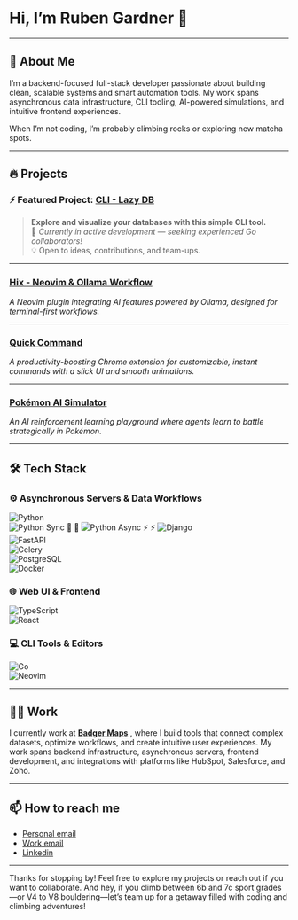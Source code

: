 # Hi, I’m Ruben Gardner 👋
---

## 🚀 About Me

I’m a backend-focused full-stack developer passionate about building clean, scalable systems and smart automation tools. My work spans asynchronous data infrastructure, CLI tooling, AI-powered simulations, and intuitive frontend experiences.  

When I’m not coding, I’m probably climbing rocks or exploring new matcha spots.

---

## 🔥 Projects

### ⚡️ Featured Project: [CLI - Lazy DB](https://github.com/rubengardner/lazy-database)  
> **Explore and visualize your databases with this simple CLI tool.**  
> 🚧 _Currently in active development — seeking experienced Go collaborators!_  
> 💡 Open to ideas, contributions, and team-ups.

--- 

### [Hix -  Neovim & Ollama Workflow](https://github.com/rubengardner/neovim-ollama)  
*A Neovim plugin integrating AI features powered by Ollama, designed for terminal-first workflows.*  

---

### [Quick Command](https://github.com/rubengardner/quick-command)  
*A productivity-boosting Chrome extension for customizable, instant commands with a slick UI and smooth animations.*  

---

### [Pokémon AI Simulator](https://github.com/rubengardner/pokemon-ai-simulator)  
*An AI reinforcement learning playground where agents learn to battle strategically in Pokémon.*  

---

## 🛠️ Tech Stack

### ⚙️ Asynchronous Servers & Data Workflows  
![Python](https://img.shields.io/badge/Python-3776AB?style=for-the-badge&logo=python&logoColor=white)  
![Python Sync 🔄](https://img.shields.io/badge/Python_Sync-%233776AB?style=for-the-badge&logo=python&logoColor=white&labelColor=000000) 🔄
![Python Async ⚡](https://img.shields.io/badge/Python_Async-%233776AB?style=for-the-badge&logo=python&logoColor=white&labelColor=000000) ⚡
![Django](https://img.shields.io/badge/Django-092E20?style=for-the-badge&logo=django&logoColor=white)  
![FastAPI](https://img.shields.io/badge/FastAPI-009688?style=for-the-badge)  
![Celery](https://img.shields.io/badge/Celery-389B43?style=for-the-badge)  
![PostgreSQL](https://img.shields.io/badge/PostgreSQL-4169E1?style=for-the-badge&logo=postgresql&logoColor=white)  
![Docker](https://img.shields.io/badge/Docker-2496ED?style=for-the-badge&logo=docker&logoColor=white)  

### 🌐 Web UI & Frontend  
![TypeScript](https://img.shields.io/badge/TypeScript-3178C6?style=for-the-badge&logo=typescript&logoColor=white)  
![React](https://img.shields.io/badge/React-61DAFB?style=for-the-badge&logo=react&logoColor=black)  

### 💻 CLI Tools & Editors  
![Go](https://img.shields.io/badge/Go-00ADD8?style=for-the-badge&logo=go&logoColor=white)  
![Neovim](https://img.shields.io/badge/Neovim-57A143?style=for-the-badge&logo=neovim&logoColor=white)  


---

## 🧑‍💻 Work

I currently work at **[Badger Maps](https://www.badgermapping.com/)** , where I build tools that connect complex datasets, optimize workflows, and create intuitive user experiences. My work spans backend infrastructure, asynchronous servers, frontend development, and integrations with platforms like HubSpot, Salesforce, and Zoho.

 ---
 
## 📫 How to reach me

- [Personal email](rgardnercuesta@example.com)
- [Work email](ruben.gardner@badgermapping.com)
- [Linkedin](https://www.linkedin.com/in/ruben-david-gardner-cuesta-bbb69b167/)

---

Thanks for stopping by! Feel free to explore my projects or reach out if you want to collaborate. And hey, if you climb between 6b and 7c sport grades—or V4 to V8 bouldering—let’s team up for a getaway filled with coding and climbing adventures!



